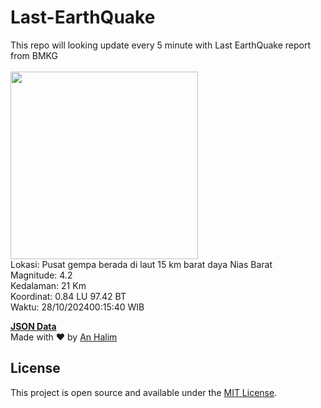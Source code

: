 # Last-EarthQuake
This repo will looking update every 5 minute with Last EarthQuake report from BMKG
<br>
<br>
<img src="https://static.bmkg.go.id/20241028001540.mmi.jpg" width="300"/>
<br>
Lokasi: Pusat gempa berada di laut 15 km barat daya Nias Barat <br>
Magnitude: 4.2 <br>
Kedalaman: 21 Km <br>
Koordinat: 0.84 LU 97.42 BT <br>
Waktu: 28/10/202400:15:40 WIB <br>

<a href="./data/data.json">**JSON Data**</a>
<br>
Made with ❤️ by <a href="https://github.com/an-halim">An Halim</a>
## License

This project is open source and available under the [MIT License](LICENSE).

